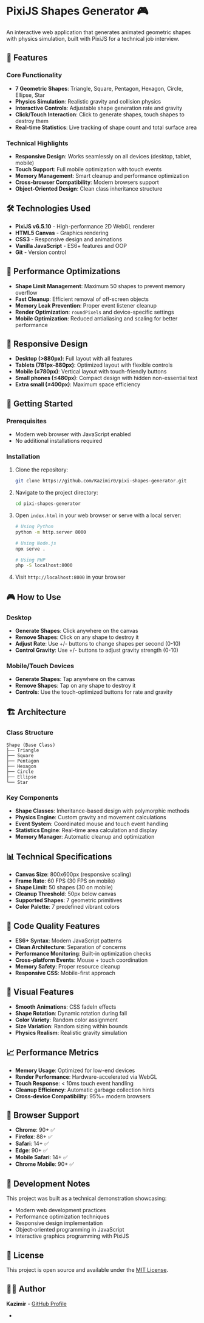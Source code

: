 # PixiJS Shapes Generator 🎮

An interactive web application that generates animated geometric shapes with physics simulation, built with PixiJS for a technical job interview.

## 🌟 Features

### Core Functionality
- **7 Geometric Shapes**: Triangle, Square, Pentagon, Hexagon, Circle, Ellipse, Star
- **Physics Simulation**: Realistic gravity and collision physics
- **Interactive Controls**: Adjustable shape generation rate and gravity
- **Click/Touch Interaction**: Click to generate shapes, touch shapes to destroy them
- **Real-time Statistics**: Live tracking of shape count and total surface area

### Technical Highlights
- **Responsive Design**: Works seamlessly on all devices (desktop, tablet, mobile)
- **Touch Support**: Full mobile optimization with touch events
- **Memory Management**: Smart cleanup and performance optimization
- **Cross-browser Compatibility**: Modern browsers support
- **Object-Oriented Design**: Clean class inheritance structure

## 🛠️ Technologies Used

- **PixiJS v6.5.10** - High-performance 2D WebGL renderer
- **HTML5 Canvas** - Graphics rendering
- **CSS3** - Responsive design and animations
- **Vanilla JavaScript** - ES6+ features and OOP
- **Git** - Version control

## 🎯 Performance Optimizations

- **Shape Limit Management**: Maximum 50 shapes to prevent memory overflow
- **Fast Cleanup**: Efficient removal of off-screen objects
- **Memory Leak Prevention**: Proper event listener cleanup
- **Render Optimization**: `roundPixels` and device-specific settings
- **Mobile Optimization**: Reduced antialiasing and scaling for better performance

## 📱 Responsive Design

- **Desktop (>880px)**: Full layout with all features
- **Tablets (781px-880px)**: Optimized layout with flexible controls
- **Mobile (≤780px)**: Vertical layout with touch-friendly buttons
- **Small phones (≤480px)**: Compact design with hidden non-essential text
- **Extra small (≤400px)**: Maximum space efficiency

## 🚀 Getting Started

### Prerequisites
- Modern web browser with JavaScript enabled
- No additional installations required

### Installation
1. Clone the repository:
   ```bash
   git clone https://github.com/Kazimir0/pixi-shapes-generator.git
   ```

2. Navigate to the project directory:
   ```bash
   cd pixi-shapes-generator
   ```

3. Open `index.html` in your web browser or serve with a local server:
   ```bash
   # Using Python
   python -m http.server 8000
   
   # Using Node.js
   npx serve .
   
   # Using PHP
   php -S localhost:8000
   ```

4. Visit `http://localhost:8000` in your browser

## 🎮 How to Use

### Desktop
- **Generate Shapes**: Click anywhere on the canvas
- **Remove Shapes**: Click on any shape to destroy it
- **Adjust Rate**: Use +/- buttons to change shapes per second (0-10)
- **Control Gravity**: Use +/- buttons to adjust gravity strength (0-10)

### Mobile/Touch Devices
- **Generate Shapes**: Tap anywhere on the canvas
- **Remove Shapes**: Tap on any shape to destroy it
- **Controls**: Use the touch-optimized buttons for rate and gravity

## 🏗️ Architecture

### Class Structure
```
Shape (Base Class)
├── Triangle
├── Square
├── Pentagon
├── Hexagon
├── Circle
├── Ellipse
└── Star
```

### Key Components
- **Shape Classes**: Inheritance-based design with polymorphic methods
- **Physics Engine**: Custom gravity and movement calculations
- **Event System**: Coordinated mouse and touch event handling
- **Statistics Engine**: Real-time area calculation and display
- **Memory Manager**: Automatic cleanup and optimization

## 📊 Technical Specifications

- **Canvas Size**: 800x600px (responsive scaling)
- **Frame Rate**: 60 FPS (30 FPS on mobile)
- **Shape Limit**: 50 shapes (30 on mobile)
- **Cleanup Threshold**: 50px below canvas
- **Supported Shapes**: 7 geometric primitives
- **Color Palette**: 7 predefined vibrant colors

## 🔧 Code Quality Features

- **ES6+ Syntax**: Modern JavaScript patterns
- **Clean Architecture**: Separation of concerns
- **Performance Monitoring**: Built-in optimization checks
- **Cross-platform Events**: Mouse + touch coordination
- **Memory Safety**: Proper resource cleanup
- **Responsive CSS**: Mobile-first approach

## 🎨 Visual Features

- **Smooth Animations**: CSS fadeIn effects
- **Shape Rotation**: Dynamic rotation during fall
- **Color Variety**: Random color assignment
- **Size Variation**: Random sizing within bounds
- **Physics Realism**: Realistic gravity simulation

## 📈 Performance Metrics

- **Memory Usage**: Optimized for low-end devices
- **Render Performance**: Hardware-accelerated via WebGL
- **Touch Response**: < 10ms touch event handling
- **Cleanup Efficiency**: Automatic garbage collection hints
- **Cross-device Compatibility**: 95%+ modern browsers

## 🧪 Browser Support

- **Chrome**: 90+ ✅
- **Firefox**: 88+ ✅
- **Safari**: 14+ ✅
- **Edge**: 90+ ✅
- **Mobile Safari**: 14+ ✅
- **Chrome Mobile**: 90+ ✅

## 📝 Development Notes

This project was built as a technical demonstration showcasing:
- Modern web development practices
- Performance optimization techniques
- Responsive design implementation
- Object-oriented programming in JavaScript
- Interactive graphics programming with PixiJS

## 📄 License

This project is open source and available under the [MIT License](LICENSE).

## 👨‍💻 Author

**Kazimir** - [GitHub Profile](https://github.com/Kazimir0)

-